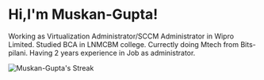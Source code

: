 # Hi,I'm Muskan-Gupta!
Working as Virtualization Administrator/SCCM Administrator in Wipro Limited.
Studied BCA in LNMCBM college.
Currectly doing Mtech from Bits-pilani.
Having 2 years experience in Job as administrator.


![Muskan-Gupta's Streak](https://github-readme-streak-stats.herokuapp.com/?user=Muskan-Gupta&theme=vue-dark&hide_border=true)
